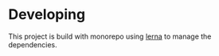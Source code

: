 # Developing

This project is build with monorepo using [lerna][lerna] to manage the
dependencies.


[lerna]:https://github.com/lerna/lerna
